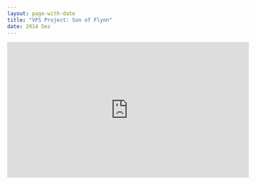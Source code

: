 ```yaml
---
layout: page-with-date
title: "VFS Project: Son of Flynn"
date: 2014 Dez
---
```


<iframe width="560" height="315" src="https://www.youtube.com/embed/IrJCTev6ipg" frameborder="0" allowfullscreen></iframe>
